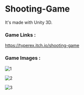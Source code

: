# Shooting-Game

It's made with Unity 3D.

### Game Links : 
https://typerex.itch.io/shooting-game

### Game Images :

![1](https://github.com/MertCanSaribiyik/Shooting-Game/assets/103216730/a3c96f03-e38b-43f7-b421-1c3e22672d19)

![2](https://github.com/MertCanSaribiyik/Shooting-Game/assets/103216730/068b8b97-20e7-4271-9ae4-d75792543adc)

![3](https://github.com/MertCanSaribiyik/Shooting-Game/assets/103216730/38aaba62-3967-4d89-acc2-0825ff3ecb3f)
